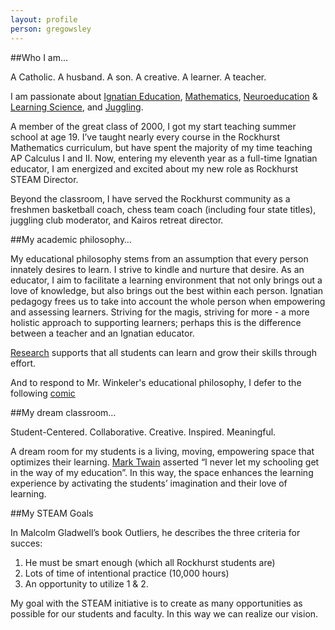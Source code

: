 ```yaml
---
layout: profile
person: gregowsley
---
```

##Who I am…

A Catholic. A husband. A son. A creative. A learner. A teacher.

I am passionate about [Ignatian Education](http://www.jesuitschoolsnetwork.org/), [Mathematics](http://www.ted.com/talks/dan_meyer_math_curriculum_makeover?language=en), [Neuroeducation](https://en.wikipedia.org/wiki/Educational_neuroscience) & [Learning Science](https://en.wikipedia.org/wiki/Learning_sciences), and [Juggling](https://www.youtube.com/watch?v=YB_sfnwbgvk). 

A member of the great class of 2000, I got my start teaching summer school at age 19. I’ve taught nearly every course in the Rockhurst Mathematics curriculum, but have spent the majority of my time teaching AP Calculus I and II. Now, entering my eleventh year as a full-time Ignatian educator, I am energized and excited about my new role as Rockhurst STEAM Director. 

Beyond the classroom, I have served the Rockhurst community as a freshmen basketball coach, chess team coach (including four state titles), juggling club moderator, and Kairos retreat director. 

##My academic philosophy…

My educational philosophy stems from an assumption that every person innately desires to learn.  I strive to kindle and nurture that desire. As an educator, I aim to facilitate a learning environment that not only brings out a love of knowledge, but also brings out the best within each person.  Ignatian pedagogy frees us to take into account the whole person when empowering and assessing learners.  Striving for the magis, striving for more - a more holistic approach to supporting learners; perhaps this is the difference between a teacher and an Ignatian educator. 

[Research](https://www.youtube.com/watch?v=pN34FNbOKXc) supports that all students can learn and grow their skills through effort.

And to respond to Mr. Winkeler's educational philosophy, I defer to the following [comic](https://xkcd.com/435/)

##My dream classroom…

Student-Centered. Collaborative. Creative. Inspired. Meaningful.

A dream room for my students is a living, moving, empowering space that optimizes their learning. [Mark Twain](http://www.goodreads.com/quotes/1427-i-have-never-let-my-schooling-interfere-with-my-education) asserted “I never let my schooling get in the way of my education”.  In this way, the space enhances the learning experience by activating the students’ imagination and their love of learning.

##My STEAM Goals

In Malcolm Gladwell’s book Outliers, he describes the three criteria for succes:
1.  He must be smart enough (which all Rockhurst students are)
2.  Lots of time of intentional practice (10,000 hours)
3.  An opportunity to utilize 1 & 2.

My goal with the STEAM initiative is to create as many opportunities as possible for our students and faculty.  In this way we can realize our vision.